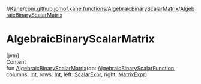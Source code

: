 //[Kane](../../index.md)/[com.github.jomof.kane.functions](../index.md)/[AlgebraicBinaryScalarMatrix](index.md)/[AlgebraicBinaryScalarMatrix](-algebraic-binary-scalar-matrix.md)



# AlgebraicBinaryScalarMatrix  
[jvm]  
Content  
fun [AlgebraicBinaryScalarMatrix](-algebraic-binary-scalar-matrix.md)(op: [AlgebraicBinaryScalarFunction](../-algebraic-binary-scalar-function/index.md), columns: [Int](https://kotlinlang.org/api/latest/jvm/stdlib/kotlin/-int/index.html), rows: [Int](https://kotlinlang.org/api/latest/jvm/stdlib/kotlin/-int/index.html), left: [ScalarExpr](../../com.github.jomof.kane.impl/-scalar-expr/index.md), right: [MatrixExpr](../../com.github.jomof.kane.impl/-matrix-expr/index.md))  



